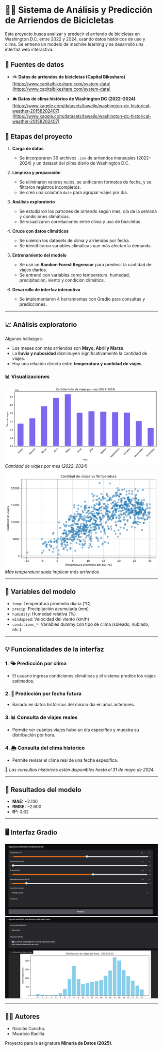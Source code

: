 # 🚴‍♂️ Sistema de Análisis y Predicción de Arriendos de Bicicletas

Este proyecto busca analizar y predecir el arriendo de bicicletas en Washington D.C. entre 2022 y 2024, usando datos históricos de uso y clima. Se entrenó un modelo de machine learning y se desarrolló una interfaz web interactiva.




## 📂 Fuentes de datos

- 🚲 **Datos de arriendos de bicicletas (Capital Bikeshare)**  
  [https://www.capitalbikeshare.com/system-data](https://www.capitalbikeshare.com/system-data)

- 🌦️ **Datos de clima histórico de Washington DC (2022–2024)**  
  [https://www.kaggle.com/datasets/taweilo/washington-dc-historical-weather-20158202407](https://www.kaggle.com/datasets/taweilo/washington-dc-historical-weather-20158202407)




## 🧪 Etapas del proyecto

1. **Carga de datos**  
   - Se incorporaron 36 archivos `.csv` de arriendos mensuales (2022–2024) y un dataset del clima diario de Washington D.C.

2. **Limpieza y preparación**  
   - Se eliminaron valores nulos, se unificaron formatos de fecha, y se filtraron registros incompletos.
   - Se creó una columna `date` para agrupar viajes por día.

3. **Análisis exploratorio**  
   - Se estudiaron los patrones de arriendo según mes, día de la semana y condiciones climáticas.
   - Se visualizaron correlaciones entre clima y uso de bicicletas.

4. **Cruce con datos climáticos**  
   - Se unieron los datasets de clima y arriendos por fecha.
   - Se identificaron variables climáticas que más afectan la demanda.

5. **Entrenamiento del modelo**  
   - Se usó un **Random Forest Regressor** para predecir la cantidad de viajes diarios.
   - Se entrenó con variables como temperatura, humedad, precipitación, viento y condición climática.

6. **Desarrollo de interfaz interactiva**  
   - Se implementaron 4 herramientas con Gradio para consultas y predicciones.

---

## 📈 Análisis exploratorio

Algunos hallazgos:

- Los meses con más arriendos son **Mayo, Abril y Marzo**.
- La **lluvia y nubosidad** disminuyen significativamente la cantidad de viajes.
- Hay una relación directa entre **temperatura y cantidad de viajes**.

### 📊 Visualizaciones

![Distribución mensual de arriendos](/arriendos_mes.png)
*Cantidad de viajes por mes (2022–2024)*

![Relación temperatura y viajes](/Viajes_vs_temperatura.png)
*Más temperatura suele implicar más arriendos*

---

## 🧠 Variables del modelo

- `temp`: Temperatura promedio diaria (°C)
- `precip`: Precipitación acumulada (mm)
- `humidity`: Humedad relativa (%)
- `windspeed`: Velocidad del viento (km/h)
- `conditions_*`: Variables dummy con tipo de clima (soleado, nublado, etc.)

---

## 💡 Funcionalidades de la interfaz

### 1. 🌤️ Predicción por clima
- El usuario ingresa condiciones climáticas y el sistema predice los viajes estimados.

### 2. 📅 Predicción por fecha futura
- Basado en datos históricos del mismo día en años anteriores.

### 3. 📊 Consulta de viajes reales
- Permite ver cuántos viajes hubo un día específico y muestra su distribución por hora.

### 4. 🌦️ Consulta del clima histórico
- Permite revisar el clima real de una fecha específica.

📌 *Las consultas históricas están disponibles hasta el 31 de mayo de 2024.*

---

## 🎯 Resultados del modelo

- **MAE:** ~2.100  
- **RMSE:** ~2.600  
- **R²:** 0.62

---

## 🖥️ Interfaz Gradio 

![Predicción por clima](/Interfaz_clima.png)
![Consulta por hora](/Interfaz_horas.png)

---

## 👨‍💻 Autores

- Nicolás Concha.
- Mauricio Badilla.

Proyecto para la asignatura **Minería de Datos (2025)**.
